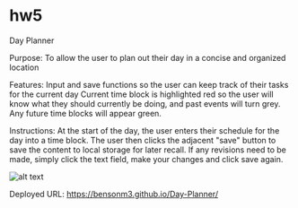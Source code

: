 # hw5
Day Planner

Purpose:
To allow the user to plan out their day in a concise and organized location

Features:
Input and save functions so the user can keep track of their tasks for the current day
Current time block is highlighted red so the user will know what they should currently be
doing, and past events will turn grey. Any future time blocks will appear green.

Instructions:
At the start of the day, the user enters their schedule for the day into a time block.
The user then clicks the adjacent "save" button to save the content to local storage for 
later recall.
If any revisions need to be made, simply click the text field, make your changes and click
save again.

![alt text](http://url/to/img.png)

Deployed URL:
https://bensonm3.github.io/Day-Planner/
